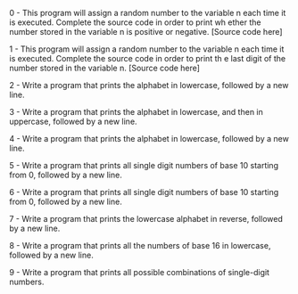 0 - This program will assign a random number to the variable n each time it is executed. Complete the source code in order to print wh
ether the number stored in the variable n is positive or negative. [Source code here]                                                 
                                                                                                                                      
1 - This program will assign a random number to the variable n each time it is executed. Complete the source code in order to print th
e last digit of the number stored in the variable n. [Source code here]                                                               
                                                                                                                                      
2 - Write a program that prints the alphabet in lowercase, followed by a new line.                                                    
                                                                                                                                      
3 - Write a program that prints the alphabet in lowercase, and then in uppercase, followed by a new line.                             
                                                                                                                                      
4 - Write a program that prints the alphabet in lowercase, followed by a new line.                                                    
                                                                                                                                      
5 - Write a program that prints all single digit numbers of base 10 starting from 0, followed by a new line.                          
                                                                                                                                      
6 - Write a program that prints all single digit numbers of base 10 starting from 0, followed by a new line.                          
                                                                                                                                      
7 - Write a program that prints the lowercase alphabet in reverse, followed by a new line.                                            
                                                                                                                                      
8 - Write a program that prints all the numbers of base 16 in lowercase, followed by a new line.                                      
                                                                                                                                      
9 - Write a program that prints all possible combinations of single-digit numbers.                                                    
